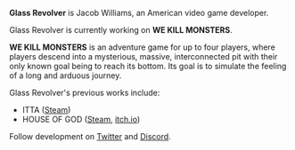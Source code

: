 **Glass Revolver** is Jacob Williams, an American video game developer.

Glass Revolver is currently working on **WE KILL MONSTERS**.

**WE KILL MONSTERS** is an adventure game for up to four players, where players descend into a mysterious, massive, interconnected pit with their only known goal being to reach its bottom. Its goal is to simulate the feeling of a long and arduous journey.

Glass Revolver's previous works include:

* ITTA ([Steam](https://store.steampowered.com/app/775580/ITTA/))
* HOUSE OF GOD ([Steam](https://store.steampowered.com/app/1457980/HOUSE_OF_GOD/), [itch.io](https://glass-revolver.itch.io/house-of-god))

Follow development on [Twitter](https://twitter.com/Glass__Revolver) and [Discord](https://discord.gg/N5MyCGzzJ6).
